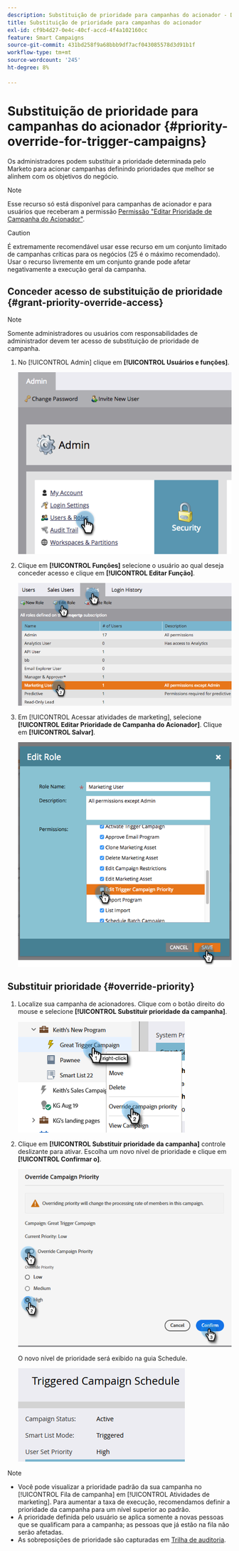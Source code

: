 ```yaml
---
description: Substituição de prioridade para campanhas do acionador - Documentação do Marketo - Documentação do produto
title: Substituição de prioridade para campanhas do acionador
exl-id: cf9b4d27-0e4c-40cf-accd-4f4a102160cc
feature: Smart Campaigns
source-git-commit: 431bd258f9a68bbb9df7acf043085578d3d91b1f
workflow-type: tm+mt
source-wordcount: '245'
ht-degree: 8%

---
```


# Substituição de prioridade para campanhas do acionador {#priority-override-for-trigger-campaigns}

Os administradores podem substituir a prioridade determinada pelo Marketo para acionar campanhas definindo prioridades que melhor se alinhem com os objetivos do negócio.

>[!NOTE]
>
>Esse recurso só está disponível para campanhas de acionador e para usuários que receberam a permissão [Permissão &quot;Editar Prioridade de Campanha do Acionador&quot;](#grant-priority-override-access).

>[!CAUTION]
>
>É extremamente recomendável usar esse recurso em um conjunto limitado de campanhas críticas para os negócios (25 é o máximo recomendado). Usar o recurso livremente em um conjunto grande pode afetar negativamente a execução geral da campanha.

## Conceder acesso de substituição de prioridade {#grant-priority-override-access}

>[!NOTE]
>
>Somente administradores ou usuários com responsabilidades de administrador devem ter acesso de substituição de prioridade de campanha.

1. No [!UICONTROL Admin] clique em **[!UICONTROL Usuários e funções]**.

   ![](assets/priority-override-for-trigger-campaigns-1.png)

1. Clique em **[!UICONTROL Funções]** selecione o usuário ao qual deseja conceder acesso e clique em **[!UICONTROL Editar Função]**.

   ![](assets/priority-override-for-trigger-campaigns-2.png)

1. Em [!UICONTROL Acessar atividades de marketing], selecione **[!UICONTROL Editar Prioridade de Campanha do Acionador]**. Clique em **[!UICONTROL Salvar]**.

   ![](assets/priority-override-for-trigger-campaigns-3.png)

## Substituir prioridade {#override-priority}

1. Localize sua campanha de acionadores. Clique com o botão direito do mouse e selecione **[!UICONTROL Substituir prioridade da campanha]**.

   ![](assets/priority-override-for-trigger-campaigns-4.png)

1. Clique em **[!UICONTROL Substituir prioridade da campanha]** controle deslizante para ativar. Escolha um novo nível de prioridade e clique em **[!UICONTROL Confirmar o]**.

   ![](assets/priority-override-for-trigger-campaigns-5.png)

   O novo nível de prioridade será exibido na guia Schedule.

   ![](assets/priority-override-for-trigger-campaigns-6.png)

>[!NOTE]
>
>* Você pode visualizar a prioridade padrão da sua campanha no [!UICONTROL Fila de campanha] em [!UICONTROL Atividades de marketing]. Para aumentar a taxa de execução, recomendamos definir a prioridade da campanha para um nível superior ao padrão.
>* A prioridade definida pelo usuário se aplica somente a novas pessoas que se qualificam para a campanha; as pessoas que já estão na fila não serão afetadas.
>* As sobreposições de prioridade são capturadas em [Trilha de auditoria](/help/marketo/product-docs/administration/audit-trail/audit-trail-overview.md).
